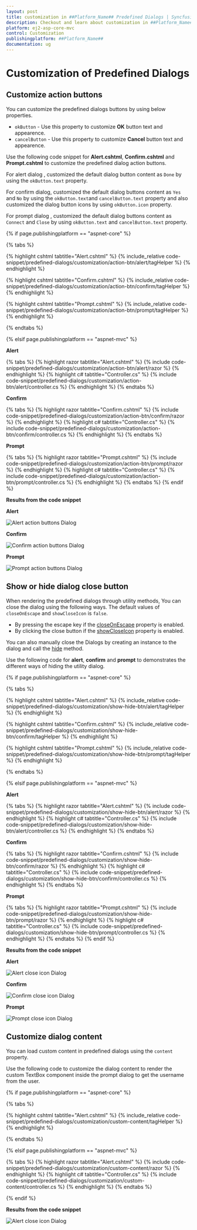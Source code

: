 ```yaml
---
layout: post
title: customization in ##Platform_Name## Predefined Dialogs | Syncfusion
description: Checkout and learn about customization in ##Platform_Name## Predefined Dialogs of Syncfusion Essential JS 2 and more details.
platform: ej2-asp-core-mvc
control: Customization
publishingplatform: ##Platform_Name##
documentation: ug
---
```


# Customization of Predefined Dialogs 

## Customize action buttons

You can customize the predefined dialogs buttons by using below properties.
* `okButton` - Use this property to customize **OK** button text and appearence.
* `cancelButton` - Use this property to customize **Cancel** button text and appearence.

Use the following code snippet for **Alert.cshtml**, **Confirm.cshtml** and **Prompt.cshtml** to customize the predefined dialog action buttons.

For alert dialog , customized the default dialog button content as `Done` by using the `okButton.text` property.

For confirm dialog, customized the default dialog buttons content as `Yes` and `No` by using the `okButton.text`and `cancelButton.text` property and also customized the dialog button icons by using `okButton.icon` property.

For prompt dialog , customized the default dialog buttons content as `Connect` and `Close` by using `okButton.text` and `cancelButton.text` property.

{% if page.publishingplatform == "aspnet-core" %}

{% tabs %}

{% highlight cshtml tabtitle="Alert.cshtml" %}
{% include_relative code-snippet/predefined-dialogs/customization/action-btn/alert/tagHelper %}
{% endhighlight %}

{% highlight cshtml tabtitle="Confirm.cshtml" %}
{% include_relative code-snippet/predefined-dialogs/customization/action-btn/confirm/tagHelper %}
{% endhighlight %}

{% highlight cshtml tabtitle="Prompt.cshtml" %}
{% include_relative code-snippet/predefined-dialogs/customization/action-btn/prompt/tagHelper %}
{% endhighlight %}

{% endtabs %}

{% elsif page.publishingplatform == "aspnet-mvc" %}

**Alert**

{% tabs %}
{% highlight razor tabtitle="Alert.cshtml" %}
{% include code-snippet/predefined-dialogs/customization/action-btn/alert/razor %}
{% endhighlight %}
{% highlight c# tabtitle="Controller.cs" %}
{% include code-snippet/predefined-dialogs/customization/action-btn/alert/controller.cs %}
{% endhighlight %}
{% endtabs %}

**Confirm**

{% tabs %}
{% highlight razor tabtitle="Confirm.cshtml" %}
{% include code-snippet/predefined-dialogs/customization/action-btn/confirm/razor %}
{% endhighlight %}
{% highlight c# tabtitle="Controller.cs" %}
{% include code-snippet/predefined-dialogs/customization/action-btn/confirm/controller.cs %}
{% endhighlight %}
{% endtabs %}

**Prompt**

{% tabs %}
{% highlight razor tabtitle="Prompt.cshtml" %}
{% include code-snippet/predefined-dialogs/customization/action-btn/prompt/razor %}
{% endhighlight %}
{% highlight c# tabtitle="Controller.cs" %}
{% include code-snippet/predefined-dialogs/customization/action-btn/prompt/controller.cs %}
{% endhighlight %}
{% endtabs %}
{% endif %}

**Results from the code snippet**

**Alert**

![Alert action buttons Dialog](../images/alert-custom-action-btn.png)

**Confirm**

![Confirm action buttons Dialog](../images/confirm-custom-action-btn.png)

**Prompt**

![Prompt action buttons Dialog](../images/prompt-custom-action-btn.png)

## Show or hide dialog close button 

When rendering the predefined dialogs through utility methods, You can close the dialog using the following ways. The default values of `closeOnEscape` and `showCloseIcon` is `false`.

* By pressing the escape key if the [closeOnEscape](https://ej2.syncfusion.com/documentation/api/dialog/#closeonescape) property is enabled.
* By clicking the close button if the [showCloseIcon](https://ej2.syncfusion.com/documentation/api/dialog/#showcloseicon) property is enabled.

You can also manually close the Dialogs by creating an instance to the dialog and call the [hide](https://ej2.syncfusion.com/documentation/api/dialog/#hide) method.

Use the following code for **alert**, **confirm** and **prompt** to demonstrates the different ways of hiding the utility dialog.

{% if page.publishingplatform == "aspnet-core" %}

{% tabs %}

{% highlight cshtml tabtitle="Alert.cshtml" %}
{% include_relative code-snippet/predefined-dialogs/customization/show-hide-btn/alert/tagHelper %}
{% endhighlight %}

{% highlight cshtml tabtitle="Confirm.cshtml" %}
{% include_relative code-snippet/predefined-dialogs/customization/show-hide-btn/confirm/tagHelper %}
{% endhighlight %}

{% highlight cshtml tabtitle="Prompt.cshtml" %}
{% include_relative code-snippet/predefined-dialogs/customization/show-hide-btn/prompt/tagHelper %}
{% endhighlight %}

{% endtabs %}

{% elsif page.publishingplatform == "aspnet-mvc" %}

**Alert**

{% tabs %}
{% highlight razor tabtitle="Alert.cshtml" %}
{% include code-snippet/predefined-dialogs/customization/show-hide-btn/alert/razor %}
{% endhighlight %}
{% highlight c# tabtitle="Controller.cs" %}
{% include code-snippet/predefined-dialogs/customization/show-hide-btn/alert/controller.cs %}
{% endhighlight %}
{% endtabs %}

**Confirm**

{% tabs %}
{% highlight razor tabtitle="Confirm.cshtml" %}
{% include code-snippet/predefined-dialogs/customization/show-hide-btn/confirm/razor %}
{% endhighlight %}
{% highlight c# tabtitle="Controller.cs" %}
{% include code-snippet/predefined-dialogs/customization/show-hide-btn/confirm/controller.cs %}
{% endhighlight %}
{% endtabs %}

**Prompt**

{% tabs %}
{% highlight razor tabtitle="Prompt.cshtml" %}
{% include code-snippet/predefined-dialogs/customization/show-hide-btn/prompt/razor %}
{% endhighlight %}
{% highlight c# tabtitle="Controller.cs" %}
{% include code-snippet/predefined-dialogs/customization/show-hide-btn/prompt/controller.cs %}
{% endhighlight %}
{% endtabs %}
{% endif %}

**Results from the code snippet**

**Alert**

![Alert close icon Dialog](../images/alert-show-hide-btn.png)

**Confirm**

![Confirm close icon Dialog](../images/confirm-show-hide-btn.png)

**Prompt**

![Prompt close icon Dialog](../images/prompt-show-hide-btn.png)

## Customize dialog content

You can load custom content in predefined dialogs using the `content` property.

Use the following code to customize the dialog content to render the custom TextBox component inside the prompt dialog to get the username from the user.

{% if page.publishingplatform == "aspnet-core" %}

{% tabs %}

{% highlight cshtml tabtitle="Alert.cshtml" %}
{% include_relative code-snippet/predefined-dialogs/customization/custom-content/tagHelper %}
{% endhighlight %}

{% endtabs %}

{% elsif page.publishingplatform == "aspnet-mvc" %}

{% tabs %}
{% highlight razor tabtitle="Alert.cshtml" %}
{% include code-snippet/predefined-dialogs/customization/custom-content/razor %}
{% endhighlight %}
{% highlight c# tabtitle="Controller.cs" %}
{% include code-snippet/predefined-dialogs/customization/custom-content/controller.cs %}
{% endhighlight %}
{% endtabs %}

{% endif %}

**Results from the code snippet**

![Alert close icon Dialog](../images/confirm-custom-content.png)
